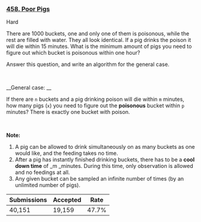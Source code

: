 ### [458. Poor Pigs](https://leetcode.com/problems/poor-pigs/ls)

Hard

There are 1000 buckets, one and only one of them is poisonous, while the rest are filled with water. They all look identical. If a pig drinks the poison it will die within 15 minutes. What is the minimum amount of pigs you need to figure out which bucket is poisonous within one hour?

Answer this question, and write an algorithm for the general case.

 

__General case: __

If there are `` n `` buckets and a pig drinking poison will die within `` m `` minutes, how many pigs (`` x ``) you need to figure out the __poisonous__ bucket within `` p `` minutes? There is exactly one bucket with poison.

 

__Note:__

1.   A pig can be allowed to drink simultaneously on as many buckets as one would like, and the feeding takes no time.
2.   After a pig has instantly finished drinking buckets, there has to be a __cool down time__ of _m _minutes. During this time, only observation is allowed and no feedings at all.
3.   Any given bucket can be sampled an infinite number of times (by an unlimited number of pigs).

| Submissions    | Accepted     | Rate   |
| -------------- | ------------ | ------ |
| 40,151 | 19,159 | 47.7% |